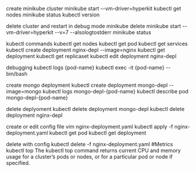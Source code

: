 create minikube cluster
  minikube start --vm-driver=hyperkit
  kubectl get nodes
  minikube status
  kubectl version

delete cluster and restart in debug mode
  minikube delete
  minikube start --vm-driver=hyperkit --v=7 --alsologtostderr
  minikube status

kubectl commands
  kubectl get nodes
  kubectl get pod
  kubectl get services
  kubectl create deployment nginx-depl --image=nginx
  kubectl get deployment
  kubectl get replicaset
  kubectl edit deployment nginx-depl

debugging
  kubectl logs {pod-name}
  kubectl exec -it {pod-name} -- bin/bash

create mongo deployment
  kubectl create deployment mongo-depl --image=mongo
  kubectl logs mongo-depl-{pod-name}
  kubectl describe pod mongo-depl-{pod-name}

delete deplyoment
  kubectl delete deployment mongo-depl
  kubectl delete deployment nginx-depl

create or edit config file
  vim nginx-deployment.yaml
  kubectl apply -f nginx-deployment.yaml
  kubectl get pod
  kubectl get deployment

delete with config
  kubectl delete -f nginx-deployment.yaml
  #Metrics
  kubectl top The kubectl top command returns current CPU and memory usage for a cluster’s pods or nodes, or for a particular pod or node if specified.
